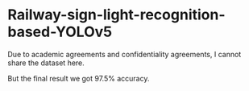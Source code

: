 # Railway-sign-light-recognition-based-YOLOv5

Due to academic agreements and confidentiality agreements, I cannot share the dataset here.

But the final result we got 97.5% accuracy.
